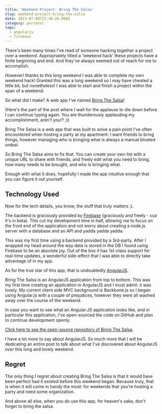 ```yaml
---
title: 'Weekend Project: Bring The Salsa'
slug: weekend-project-bring-the-salsa
date: 2013-07-08T21:48:26.000Z
category: personal
tags:
  - angularjs
  - firebase
---
```


<p>There's been many times I've read of someone hacking together a project over a weekend.  Appropriately titled a 'weekend hack' these projects have a finite beginning and end. And they've always seemed out of reach for me to accomplish.</p>

<p>However! thanks to this long weekend I was able to complete my own weekend hack! Granted this was a long weekend so I may have cheated a little bit, but nonetheless!  I was able to start and finish a project within the span of a weekend.</p>

<p>So what did I make?  A web app I've named <a href="http://bringthesalsa.hswolff.com">Bring The Salsa</a>!</p>

<p>(Here's the part of the post where I wait for the applause to die down before I can continue typing again.  You are thunderously applauding my accomplishment, aren't you!? ;))</p>

<p>Bring The Salsa is a web app that was built to solve a pain point I've often encountered when hosting a party at my apartment:  I want friends to bring things, however managing who is bringing what is always a manual bloated ordeal.</p>

<p>So Bring The Salsa aims to fix that. You can create your own list with a unique URL to share with friends, and freely edit what you need to bring, how many needs to be brought, and who is bringing what.</p>

<p>Enough with what it does, hopefully I made the app intuitive enough that you can figure it out yourself.</p>

<h2>Technology Used</h2>

<p>Now for the tech details, you know, the stuff that truly matters ;).</p>

<p>The backend is graciously provided by <a href="https://www.firebase.com/">Firebase</a> (graciously and freely - cuz it's in beta).  This cut my development time in half, allowing me to focus on the front end of the application and not worry about creating a node.js server with a database and an API and yadda yadda yadda.</p>

<p>This was my first time using a backend provided by a 3rd-party.  After I wrapped my head around the way data is stored in the DB I found using Firebase to be an absolute joy.  Out of the box it has 1st-class support for real-time updates, a wonderful side-effect that I was able to directly take advantage of in my app.</p>

<p>As for the true star of this app, that is undoubtedly <a href="http://angularjs.org/">AngularJS</a>.</p>

<p>Bring The Salsa is an AngularJS application from top to bottom.  This was my first time creating an application in AngularJS and I must admit: it was lovely.  My current client side MVC background is Backbone.js so I began using Angular.js with a couple of prejudices, however they were all washed away over the course of the weekend.</p>

<p>In case you want to see what an Angular.JS application looks like, and in particular this application, I've open-sourced the code on GitHub and plan to continue development openly.</p>

<p><a href="https://github.com/hswolff/bringthesalsa">Click here to see the open-source repository of Bring The Salsa</a>.</p>

<p>I have a lot more to say about AngularJS.  So much more that I will be dedicating an entire post to talk about what I've discovered about AngularJS over this long and lovely weekend.</p>

<h2>Regret</h2>

<p>The only thing I regret about creating Bring The Salsa is that it would have been perfect had it existed before this weekend began.  Because truly, that is when it will come in handy the most: for weekends that you're hosting a party and need some organization.</p>

<p>And above all else, when you do use this app, for heaven's sake, don't forget to bring the salsa.</p>
